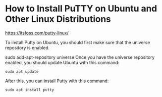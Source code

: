 # How to Install PuTTY on Ubuntu and Other Linux Distributions

https://itsfoss.com/putty-linux/


To install Putty on Ubuntu, you should first make sure that the universe repository is enabled.

sudo add-apt-repository universe
Once you have the universe repository enabled, you should update Ubuntu with this command:
```
sudo apt update
```
After this, you can install Putty with this command:
```
sudo apt install putty
```